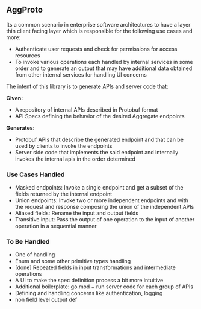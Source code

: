 ## AggProto
<p>
Its a common scenario in enterprise software architectures to have a layer thin client facing 
layer which is responsible for the following use cases and more:
</p>
<ul>
<li>Authenticate user requests and check for permissions for access resources</li> 
<li>To invoke various operations each handled by internal services in some order and to generate
an output that may have additional data obtained from other internal services for handling UI concerns</li>
</ul>

<p>
The intent of this library is to generate APIs and server code that:
</p>
<b>Given:</b>
<ul>
<li>A repository of internal APIs described in Protobuf format</li>
<li>API Specs defining the behavior of the desired Aggregate endpoints</li>
</ul>
<b>Generates:</b>
<ul>
<li>Protobuf APIs that describe the generated endpoint and that can be used by clients to invoke the endpoints</li>
<li>Server side code that implements the said endpoint and internally invokes the internal apis in the order determined</li>
</ul>

### Use Cases Handled

<ul>
<li>Masked endpoints: Invoke a single endpoint and get a subset of the fields returned by the internal endpoint</li>
<li>Union endpoints: Invoke two or more independent endpoints and with the request and response composing the union of the independent APIs</li>
<li>Aliased fields: Rename the input and output fields</li>
<li>Transitive input: Pass the output of one operation to the input of another operation in a sequential manner</li>
</ul>


### To Be Handled
<ul>
<li>One of handling</li>
<li>Enum and some other primitive types handling</li>
<li>[done] Repeated fields in input transformations and intermediate operations </li>
<li>A UI to make the spec definition process a bit more intuitive</li>
<li>Additional boilerplate: go.mod + run server code for each group of APIs</li>
<li>Defining and handling concerns like authentication, logging</li>
<li>non field level output def</li>
</ul>